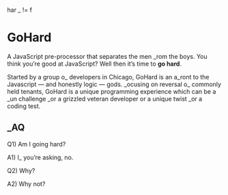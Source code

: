 har _ != f

GoHard
======

A JavaScript pre-processor that separates the men _rom the boys. You think you’re good at JavaScript? Well then it’s time to **go hard**.

Started by a group o_ developers in Chicago, GoHard is an a_ront to the Javascript — and honestly logic — gods. \_ocusing on reversal o\_ commonly held tenants, GoHard is a unique programming experience which can be a _un challenge _or a grizzled veteran developer or a unique twist _or a coding test.

_AQ
----
Q1) Am I going hard?

A1) I_ you’re asking, no.

Q2) Why?

A2) Why not?
